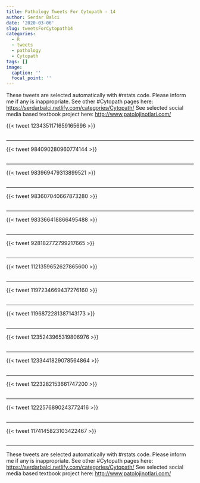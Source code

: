 ```yaml
---
title: Pathology Tweets For Cytopath - 14
author: Serdar Balci
date: '2020-03-06'
slug: tweetsForCytopath14
categories:
  - R
  - tweets
  - pathology
  - Cytopath
tags: []
image:
  caption: ''
  focal_point: ''
---
```



These tweets are selected automatically with #rstats code. Please inform me if any is inappropriate.
See other #Cytopath pages here: https://serdarbalci.netlify.com/categories/Cytopath/ 
See selected social media based textbook project here: http://www.patolojinotlari.com/

{{< tweet 1234351171659165696 >}}
<br>
<br>
<hr>
{{< tweet 984090280960774144 >}}
<br>
<br>
<hr>
{{< tweet 983969479313899521 >}}
<br>
<br>
<hr>
{{< tweet 983607040667873280 >}}
<br>
<br>
<hr>
{{< tweet 983366418866495488 >}}
<br>
<br>
<hr>
{{< tweet 928182772799217665 >}}
<br>
<br>
<hr>
{{< tweet 1121359652627865600 >}}
<br>
<br>
<hr>
{{< tweet 1197234669437276160 >}}
<br>
<br>
<hr>
{{< tweet 1196872281387143173 >}}
<br>
<br>
<hr>
{{< tweet 1235243965319806976 >}}
<br>
<br>
<hr>
{{< tweet 1233441829078564864 >}}
<br>
<br>
<hr>
{{< tweet 1223282153661747200 >}}
<br>
<br>
<hr>
{{< tweet 1222576890243772416 >}}
<br>
<br>
<hr>
{{< tweet 1174145823103422467 >}}
<br>
<br>
<hr>


These tweets are selected automatically with #rstats code. Please inform me if any is inappropriate.
See other #Cytopath pages here: https://serdarbalci.netlify.com/categories/Cytopath/ 
See selected social media based textbook project here: http://www.patolojinotlari.com/
